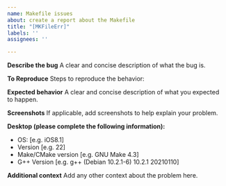 ```yaml
---
name: Makefile issues
about: create a report about the Makefile
title: "[MKFileErr]"
labels: ''
assignees: ''

---
```


**Describe the bug**
A clear and concise description of what the bug is.

**To Reproduce**
Steps to reproduce the behavior:


**Expected behavior**
A clear and concise description of what you expected to happen.

**Screenshots**
If applicable, add screenshots to help explain your problem.

**Desktop (please complete the following information):**
 - OS: [e.g. iOS8.1]
 - Version [e.g. 22]
 - Make/CMake version [e.g. GNU Make 4.3]
 - G++ Version [e.g. g++ (Debian 10.2.1-6) 10.2.1 20210110]

**Additional context**
Add any other context about the problem here.
